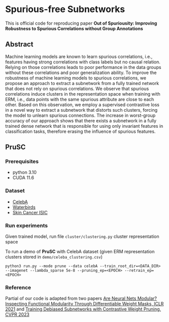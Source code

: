 # Spurious-free Subnetworks
This is official code for reproducing paper **Out of Spuriousity: Improving Robustness to Spurious Correlations without Group Annotations**

## Abstract
Machine learning models are known to learn spurious correlations, i.e., features having strong correlations with class labels but no causal relation. Relying on those correlations leads to poor performance in the data groups without these correlations and poor generalization ability. To improve the robustness of machine learning models to spurious correlations, we propose an approach to extract a subnetwork from a fully trained network that does not rely on spurious correlations. We observe that spurious correlations induce clusters in the representation space when training with ERM, i.e., data points with the same spurious attribute are close to each other. Based on this observation, we employ a supervised contrastive loss in a novel way to extract a subnetwork that distorts such clusters, forcing the model to unlearn spurious connections. The increase in worst-group accuracy of our approach shows that there exists a subnetwork in a fully trained dense network that is responsible for using only invariant features in classification tasks, therefore erasing the influence of spurious features.

## PruSC
### Prerequisites
- python 3.10
- CUDA 11.6

### Dataset
- [CelebA](https://www.kaggle.com/datasets/jessicali9530/celeba-dataset)
- [Waterbirds](http://worksheets.codalab.org/rest/bundles/0x505056d5cdea4e4eaa0e242cbfe2daa4/contents/blob/)
- [Skin Cancer ISIC](https://www.isic-archive.com)

### Run experiments
Given trained model, run file `cluster/clustering.py` cluster representation space

To run a demo of **PruSC** with CelebA dataset (given ERM representation clusters stored in `demo/celeba_clustering.csv`)

`python3 run.py --mode prune --data celebA --train_root_dir=<DATA_DIR> --imagenet --lambda_sparse 5e-8 --pruning_ep=<EPOCH> --retrain_ep=<EPOCH>`

### Reference
Partial of our code is adapted from two papers [Are Neural Nets Modular? Inspecting Functional Modularity Through Differentiable Weight Masks, ICLR 2021](https://github.com/RobertCsordas/modules) and [Training Debiased Subnetworks with Contrastive Weight Pruning, CVPR 2023](https://github.com/geonyeong-park/DCWP)
